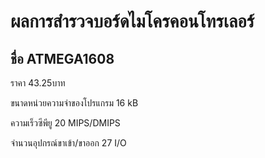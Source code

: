 # ผลการสำรวจบอร์ดไมโครคอนโทรเลอร์

## ชื่อ ATMEGA1608

ราคา 43.25บาท

ขนาดหน่วยความจำของโปรแกรม 16 kB

ความเร็วซีพียู 20 MIPS/DMIPS

จำนวนอุปกรณ์ขาเข้า/ขาออก	27 I/O

